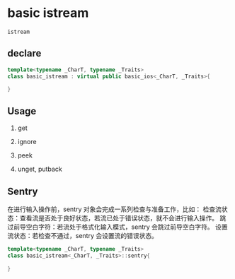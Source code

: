 # basic istream

`istream`

## declare

```c++
template<typename _CharT, typename _Traits>
class basic_istream : virtual public basic_ios<_CharT, _Traits>{

}
```



## Usage

1. get

2. ignore

3. peek

4. unget, putback


## Sentry

在进行输入操作前，sentry 对象会完成一系列检查与准备工作，比如：
检查流状态：查看流是否处于良好状态，若流已处于错误状态，就不会进行输入操作。
跳过前导空白字符：若流处于格式化输入模式，sentry 会跳过前导空白字符。
设置流状态：若检查不通过，sentry 会设置流的错误状态。

```c++
template<typename _CharT, typename _Traits>
class basic_istream<_CharT, _Traits>::sentry{
    
}
```